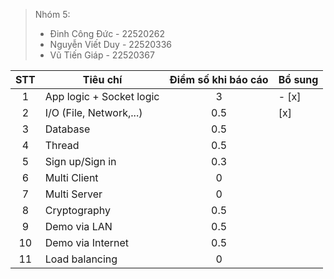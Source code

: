 > Nhóm 5:
>
> - Đinh Công Đức - 22520262
> - Nguyễn Viết Duy - 22520336
> - Vũ Tiến Giáp - 22520367

| STT | Tiêu chí                 | Điểm số khi báo cáo | Bổ sung |
| :-: | ------------------------ | :-----------------: | ------- |
|  1  | App logic + Socket logic |          3          | - [x]   |
|  2  | I/O (File, Network,...)  |         0.5         | [x]     |
|  3  | Database                 |         0.5         |         |
|  4  | Thread                   |         0.5         |         |
|  5  | Sign up/Sign in          |         0.3         |         |
|  6  | Multi Client             |          0          |         |
|  7  | Multi Server             |          0          |         |
|  8  | Cryptography             |         0.5         |         |
|  9  | Demo via LAN             |         0.5         |         |
| 10  | Demo via Internet        |         0.5         |         |
| 11  | Load balancing           |          0          |         |
